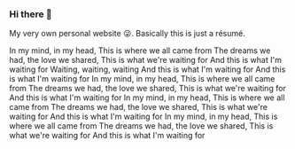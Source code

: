 ### Hi there 👋

My very own personal website :stuck_out_tongue_winking_eye:. Basically this is just a résumé.

In my mind, in my head,
This is where we all came from
The dreams we had, the love we shared,
This is what we're waiting for
And this is what I'm waiting for
Waiting, waiting, waiting
And this is what I'm waiting for
And this is what I'm waiting for
In my mind, in my head,
This is where we all came from
The dreams we had, the love we shared,
This is what we're waiting for
And this is what I'm waiting for
In my mind, in my head,
This is where we all came from
The dreams we had, the love we shared,
This is what we're waiting for
And this is what I'm waiting for
In my mind, in my head,
This is where we all came from
The dreams we had, the love we shared,
This is what we're waiting for
And this is what I'm waiting for
<!--
**DiosBond/DiosBond** is a ✨ _special_ ✨ repository because its `README.md` (this file) appears on your GitHub profile.

Here are some ideas to get you started:

- 🔭 I’m currently working on ...
- 🌱 I’m currently learning ...
- 👯 I’m looking to collaborate on ...
- 🤔 I’m looking for help with ...
- 💬 Ask me about ...
- 📫 How to reach me: ...
- 😄 Pronouns: ...
- ⚡ Fun fact: ...
-->
